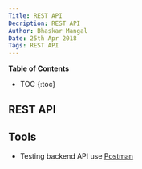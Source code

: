 ```yaml
---
Title: REST API
Decription: REST API
Author: Bhaskar Mangal
Date: 25th Apr 2018
Tags: REST API
---
```


**Table of Contents**
* TOC
{:toc}


## REST API


## Tools
- Testing backend API use [Postman](https://www.getpostman.com/apps)